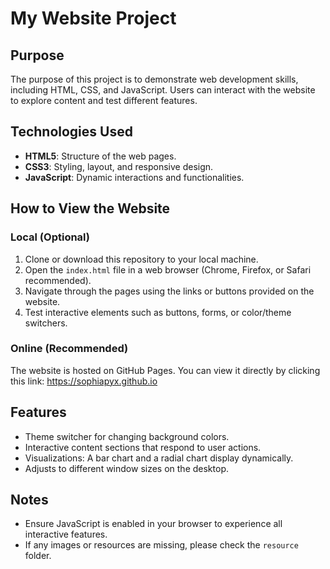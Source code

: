 # My Website Project

## Purpose
The purpose of this project is to demonstrate web development skills, including HTML, CSS, and JavaScript. Users can interact with the website to explore content and test different features.

## Technologies Used
- **HTML5**: Structure of the web pages.
- **CSS3**: Styling, layout, and responsive design.
- **JavaScript**: Dynamic interactions and functionalities.

## How to View the Website

### Local (Optional)
1. Clone or download this repository to your local machine.
2. Open the `index.html` file in a web browser (Chrome, Firefox, or Safari recommended).
3. Navigate through the pages using the links or buttons provided on the website.
4. Test interactive elements such as buttons, forms, or color/theme switchers.

### Online (Recommended)
The website is hosted on GitHub Pages. You can view it directly by clicking this link: https://sophiapyx.github.io

## Features
- Theme switcher for changing background colors.
- Interactive content sections that respond to user actions.
- Visualizations: A bar chart and a radial chart display dynamically.
- Adjusts to different window sizes on the desktop.

## Notes
- Ensure JavaScript is enabled in your browser to experience all interactive features.
- If any images or resources are missing, please check the `resource` folder.
